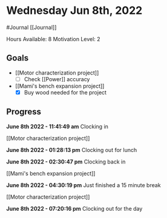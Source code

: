 # Wednesday Jun 8th, 2022
#Journal [[Journal]]

Hours Available: 8
Motivation Level: 2

## Goals
- [[Motor characterization project]]
	- [ ] Check [[Power]] accuracy 
- [[Mami's bench expansion project]]
	- [x] Buy wood needed for the project

## Progress

**June 8th 2022 - 11:41:49 am** 
Clocking in

[[Motor characterization project]]

**June 8th 2022 - 01:28:13 pm** 
Clocking out for lunch

**June 8th 2022 - 02:30:47 pm** 
Clocking back in

[[Mami's bench expansion project]]

**June 8th 2022 - 04:30:19 pm** 
Just finished a 15 minute break

[[Motor characterization project]]

**June 8th 2022 - 07:20:16 pm** 
Clocking out for the day